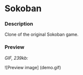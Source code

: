 # Sokoban
### Description
Clone of the original Sokoban game.

### Preview
*GIF, 239kb:*

![Preview image] (demo.gif)
